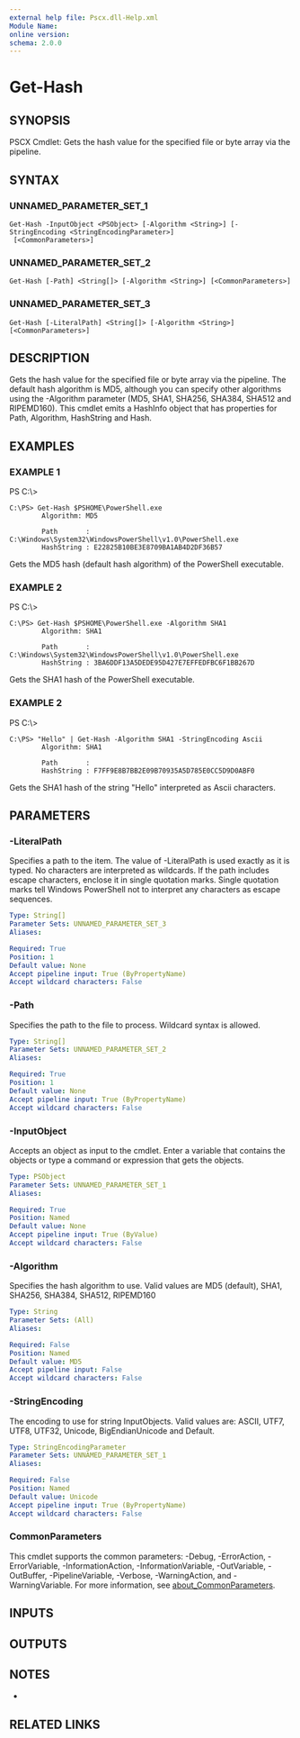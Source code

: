 ```yaml
---
external help file: Pscx.dll-Help.xml
Module Name:
online version:
schema: 2.0.0
---
```


# Get-Hash

## SYNOPSIS
PSCX Cmdlet: Gets the hash value for the specified file or byte array via the pipeline.

## SYNTAX

### UNNAMED_PARAMETER_SET_1
```
Get-Hash -InputObject <PSObject> [-Algorithm <String>] [-StringEncoding <StringEncodingParameter>]
 [<CommonParameters>]
```

### UNNAMED_PARAMETER_SET_2
```
Get-Hash [-Path] <String[]> [-Algorithm <String>] [<CommonParameters>]
```

### UNNAMED_PARAMETER_SET_3
```
Get-Hash [-LiteralPath] <String[]> [-Algorithm <String>] [<CommonParameters>]
```

## DESCRIPTION
Gets the hash value for the specified file or byte array via the pipeline. 
The default hash algorithm is MD5, although you can specify other algorithms using the -Algorithm parameter (MD5, SHA1, SHA256, SHA384, SHA512 and RIPEMD160). 
This cmdlet emits a HashInfo object that has properties for Path, Algorithm, HashString and Hash.

## EXAMPLES

### EXAMPLE 1
PS C:\\\>

```
C:\PS> Get-Hash $PSHOME\PowerShell.exe
        Algorithm: MD5

        Path       : C:\Windows\System32\WindowsPowerShell\v1.0\PowerShell.exe
        HashString : E22825B10BE3E8709BA1AB4D2DF36B57
```

Gets the MD5 hash (default hash algorithm) of the PowerShell executable.

### EXAMPLE 2
PS C:\\\>

```
C:\PS> Get-Hash $PSHOME\PowerShell.exe -Algorithm SHA1
        Algorithm: SHA1

        Path       : C:\Windows\System32\WindowsPowerShell\v1.0\PowerShell.exe
        HashString : 3BA6DDF13A5DEDE95D427E7EFFEDFBC6F1BB267D
```

Gets the SHA1 hash of the PowerShell executable.

### EXAMPLE 2
PS C:\\\>

```
C:\PS> "Hello" | Get-Hash -Algorithm SHA1 -StringEncoding Ascii
        Algorithm: SHA1

        Path       :
        HashString : F7FF9E8B7BB2E09B70935A5D785E0CC5D9D0ABF0
```

Gets the SHA1 hash of the string "Hello" interpreted as Ascii characters.

## PARAMETERS

### -LiteralPath
Specifies a path to the item.
The value of -LiteralPath is used exactly as it is typed.
No characters are interpreted as wildcards.
If the path includes escape characters, enclose it in single quotation marks.
Single quotation marks tell Windows PowerShell not to interpret any characters as escape sequences.

```yaml
Type: String[]
Parameter Sets: UNNAMED_PARAMETER_SET_3
Aliases:

Required: True
Position: 1
Default value: None
Accept pipeline input: True (ByPropertyName)
Accept wildcard characters: False
```

### -Path
Specifies the path to the file to process.
Wildcard syntax is allowed.

```yaml
Type: String[]
Parameter Sets: UNNAMED_PARAMETER_SET_2
Aliases:

Required: True
Position: 1
Default value: None
Accept pipeline input: True (ByPropertyName)
Accept wildcard characters: False
```

### -InputObject
Accepts an object as input to the cmdlet.
Enter a variable that contains the objects or type a command or expression that gets the objects.

```yaml
Type: PSObject
Parameter Sets: UNNAMED_PARAMETER_SET_1
Aliases:

Required: True
Position: Named
Default value: None
Accept pipeline input: True (ByValue)
Accept wildcard characters: False
```

### -Algorithm
Specifies the hash algorithm to use. 
Valid values are MD5 (default), SHA1, SHA256, SHA384, SHA512, RIPEMD160

```yaml
Type: String
Parameter Sets: (All)
Aliases:

Required: False
Position: Named
Default value: MD5
Accept pipeline input: False
Accept wildcard characters: False
```

### -StringEncoding
The encoding to use for string InputObjects. 
Valid values are: ASCII, UTF7, UTF8, UTF32, Unicode, BigEndianUnicode and Default.

```yaml
Type: StringEncodingParameter
Parameter Sets: UNNAMED_PARAMETER_SET_1
Aliases:

Required: False
Position: Named
Default value: Unicode
Accept pipeline input: True (ByPropertyName)
Accept wildcard characters: False
```

### CommonParameters
This cmdlet supports the common parameters: -Debug, -ErrorAction, -ErrorVariable, -InformationAction, -InformationVariable, -OutVariable, -OutBuffer, -PipelineVariable, -Verbose, -WarningAction, and -WarningVariable. For more information, see [about_CommonParameters](http://go.microsoft.com/fwlink/?LinkID=113216).

## INPUTS

## OUTPUTS

## NOTES
*

## RELATED LINKS
